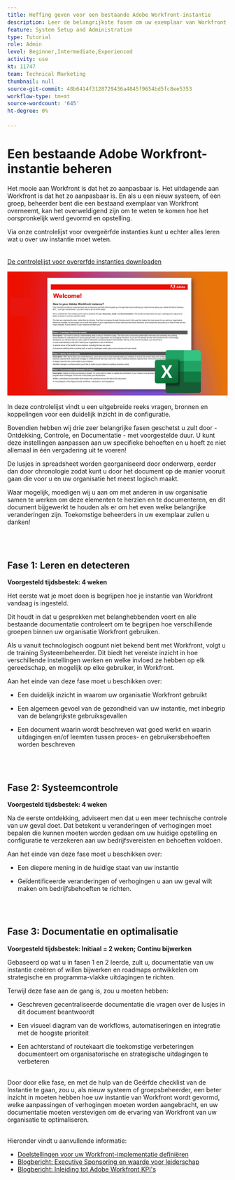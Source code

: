 ```yaml
---
title: Heffing geven voor een bestaande Adobe Workfront-instantie
description: Leer de belangrijkste fasen om uw exemplaar van Workfront als nieuw systeem of groepsbeheerder te evalueren, te begrijpen en te optimaliseren.
feature: System Setup and Administration
type: Tutorial
role: Admin
level: Beginner,Intermediate,Experienced
activity: use
kt: 11747
team: Technical Marketing
thumbnail: null
source-git-commit: 48b6414f3128729436a4845f9654bd5fc8ee5353
workflow-type: tm+mt
source-wordcount: '645'
ht-degree: 0%

---
```


# Een bestaande Adobe Workfront-instantie beheren

Het mooie aan Workfront is dat het zo aanpasbaar is. Het uitdagende aan Workfront is dat het zo aanpasbaar is. En als u een nieuw systeem, of een groep, beheerder bent die een bestaand exemplaar van Workfront overneemt, kan het overweldigend zijn om te weten te komen hoe het oorspronkelijk werd gevormd en opstelling.

Via onze controlelijst voor overgeërfde instanties kunt u echter alles leren wat u over uw instantie moet weten.\
<br>
</br>
<a href="assets/adobe-workfront-system-admin-playbook-inherited-instance.xlsx" class="spectrum-Button spectrum-Button--outline spectrum-Button--primary spectrum-Button--sizeM">
<span class="spectrum-Button-label has-no-wrap has-text-weight-bold">De controlelijst voor overerfde instanties downloaden </span>
</a>

![Afbeelding met overerfde controlelijst voor instanties](assets/wf-inherited-instance-imagel.jpg)

In deze controlelijst vindt u een uitgebreide reeks vragen, bronnen en koppelingen voor een duidelijk inzicht in de configuratie.

Bovendien hebben wij drie zeer belangrijke fasen geschetst u zult door - Ontdekking, Controle, en Documentatie - met voorgestelde duur. U kunt deze instellingen aanpassen aan uw specifieke behoeften en u hoeft ze niet allemaal in één vergadering uit te voeren!

De lusjes in spreadsheet worden georganiseerd door onderwerp, eerder dan door chronologie zodat kunt u door het document op de manier vooruit gaan die voor u en uw organisatie het meest logisch maakt.

Waar mogelijk, moedigen wij u aan om met anderen in uw organisatie samen te werken om deze elementen te herzien en te documenteren, en dit document bijgewerkt te houden als er om het even welke belangrijke veranderingen zijn. Toekomstige beheerders in uw exemplaar zullen u danken!


<br>
</br>

## Fase 1: Leren en detecteren

<b>Voorgesteld tijdsbestek: 4 weken</b>

Het eerste wat je moet doen is begrijpen hoe je instantie van Workfront vandaag is ingesteld.

Dit houdt in dat u gesprekken met belanghebbenden voert en alle bestaande documentatie controleert om te begrijpen hoe verschillende groepen binnen uw organisatie Workfront gebruiken.

Als u vanuit technologisch oogpunt niet bekend bent met Workfront, volgt u de training Systeembeheerder. Dit biedt het vereiste inzicht in hoe verschillende instellingen werken en welke invloed ze hebben op elk gereedschap, en mogelijk op elke gebruiker, in Workfront.

Aan het einde van deze fase moet u beschikken over:

* Een duidelijk inzicht in waarom uw organisatie Workfront gebruikt

* Een algemeen gevoel van de gezondheid van uw instantie, met inbegrip van de belangrijkste gebruiksgevallen

* Een document waarin wordt beschreven wat goed werkt en waarin uitdagingen en/of leemten tussen proces- en gebruikersbehoeften worden beschreven

<br>
</br>

## Fase 2: Systeemcontrole

<b>Voorgesteld tijdsbestek: 4 weken </b>

Na de eerste ontdekking, adviseert men dat u een meer technische controle van uw geval doet. Dat betekent u veranderingen of verhogingen moet bepalen die kunnen moeten worden gedaan om uw huidige opstelling en configuratie te verzekeren aan uw bedrijfsvereisten en behoeften voldoen.

Aan het einde van deze fase moet u beschikken over:

* Een diepere mening in de huidige staat van uw instantie

* Geïdentificeerde veranderingen of verhogingen u aan uw geval wilt maken om bedrijfsbehoeften te richten.

<br>
</br>

## Fase 3: Documentatie en optimalisatie

<b>Voorgesteld tijdsbestek: Initiaal = 2 weken; Continu bijwerken </b>

Gebaseerd op wat u in fasen 1 en 2 leerde, zult u, documentatie van uw instantie creëren of willen bijwerken en roadmaps ontwikkelen om strategische en programma-vlakke uitdagingen te richten.

Terwijl deze fase aan de gang is, zou u moeten hebben:

* Geschreven gecentraliseerde documentatie die vragen over de lusjes in dit document beantwoordt

* Een visueel diagram van de workflows, automatiseringen en integratie met de hoogste prioriteit

* Een achterstand of routekaart die toekomstige verbeteringen documenteert om organisatorische en strategische uitdagingen te verbeteren

<br>
Door door elke fase, en met de hulp van de Geërfde checklist van de Instantie te gaan, zou u, als nieuw systeem of groepsbeheerder, een beter inzicht in moeten hebben hoe uw instantie van Workfront wordt gevormd, welke aanpassingen of verhogingen moeten worden aangebracht, en uw documentatie moeten verstevigen om de ervaring van Workfront van uw organisatie te optimaliseren.

<br>
</br>

Hieronder vindt u aanvullende informatie:
* [Doelstellingen voor uw Workfront-implementatie definiëren](https://experienceleague.adobe.com/docs/workfront/using/administration-and-setup/get-started-administration/define-wf-goals-objectives.html?lang=en)
* [Blogbericht: Executive Sponsoring en waarde voor leiderschap](https://experienceleaguecommunities.adobe.com/t5/workfront-blogs/customer-success-tips-executive-sponsorship-and-value-to/ba-p/518353)
* [Blogbericht: Inleiding tot Adobe Workfront KPI&#39;s ](https://experienceleaguecommunities.adobe.com/t5/workfront-blogs/kpi-dashboards-in-the-new-workfront-experience-introduction-to/ba-p/549001)
